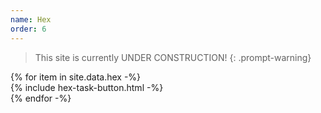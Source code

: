 ```yaml
---
name: Hex
order: 6
---
```

> This site is currently UNDER CONSTRUCTION!
{: .prompt-warning}
<div class="container mt-5">
<div class="row g-3">
{% for item in site.data.hex -%}
  <div class="col-md-4">
    <div class="list-group">
  {% include hex-task-button.html -%}
    </div>
  </div>
{% endfor -%}
</div>
</div>
